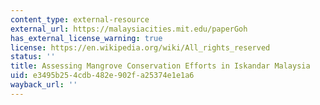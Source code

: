 ```yaml
---
content_type: external-resource
external_url: https://malaysiacities.mit.edu/paperGoh
has_external_license_warning: true
license: https://en.wikipedia.org/wiki/All_rights_reserved
status: ''
title: Assessing Mangrove Conservation Efforts in Iskandar Malaysia
uid: e3495b25-4cdb-482e-902f-a25374e1e1a6
wayback_url: ''
---
```

